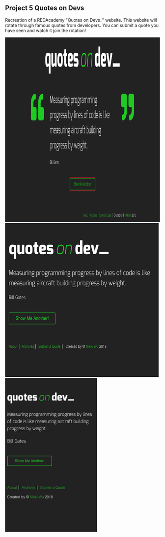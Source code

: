 ## Project 5 Quotes on Devs

Recreation of a REDAcademy "Quotes on Devs_" website. This website will rotate through famous quotes from developers. You can submit a quote you have seen and watch it join the rotation! 

<img src="screenshot/desktop.png"  width="900" height="600">

<img src="screenshot/tablet.png"  width="500" height="500">

<img src="screenshot/mobile.png"  width="300" height="500">
